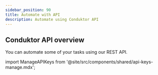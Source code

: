 ```yaml
---
sidebar_position: 90
title: Automate with API
description: Automate using Conduktor API
---
```


## Conduktor API overview

You can automate some of your tasks using our REST API.

import ManageAPIKeys from '@site/src/components/shared/api-keys-manage.mdx';

<ManageAPIKeys />
